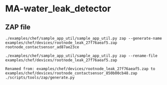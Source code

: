 # MA-water_leak_detector

## ZAP file
    ./examples/chef/sample_app_util/sample_app_util.py zap --generate-name examples/chef/devices/rootnode_leak_27f76aeaf5.zap
    rootnode_contactsensor_ad87ae23ce
    
    ./examples/chef/sample_app_util/sample_app_util.py zap --rename-file examples/chef/devices/rootnode_leak_27f76aeaf5.zap
      
    Renamed from: examples/chef/devices/rootnode_leak_27f76aeaf5.zap to examples/chef/devices/rootnode_contactsensor_850b00cb48.zap
    ./scripts/tools/zap/generate.py
